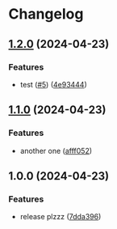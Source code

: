 # Changelog

## [1.2.0](https://github.com/ThorViasol/Automation/compare/v1.1.0...v1.2.0) (2024-04-23)


### Features

* test ([#5](https://github.com/ThorViasol/Automation/issues/5)) ([4e93444](https://github.com/ThorViasol/Automation/commit/4e934445e508580f0f511cd256c639b5bf690f90))

## [1.1.0](https://github.com/ThorViasol/Automation/compare/v1.0.0...v1.1.0) (2024-04-23)


### Features

* another one ([afff052](https://github.com/ThorViasol/Automation/commit/afff0526d785724c2db20f5d7976c018c50ed32a))

## 1.0.0 (2024-04-23)


### Features

* release plzzz ([7dda396](https://github.com/ThorViasol/Automation/commit/7dda396fc3df0d7b38d2fb1f2197baeb726b9fa8))
